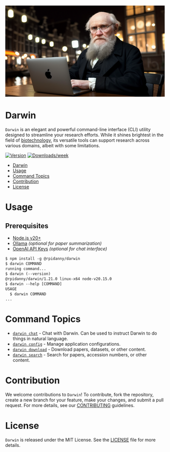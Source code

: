 ![alt text](darwin.png 'Darwin')

# Darwin

`Darwin` is an elegant and powerful command-line interface (CLI) utility designed to streamline your research efforts. While it shines brightest in the field of [biotechnology](https://en.wikipedia.org/wiki/Biotechnology), its versatile tools can support research across various domains, albeit with some limitations.

[![Version](https://img.shields.io/npm/v/@rpidanny/darwin.svg)](https://npmjs.org/package/@rpidanny/darwin)
[![Downloads/week](https://img.shields.io/npm/dw/@rpidanny/darwin.svg)](https://npmjs.org/package/@rpidanny/darwin)

<!-- toc -->

- [Darwin](#darwin)
- [Usage](#usage)
- [Command Topics](#command-topics)
- [Contribution](#contribution)
- [License](#license)
<!-- tocstop -->

# Usage

## Prerequisites

- [Node.js v20+](https://nodejs.org/en/download/prebuilt-installer)
- [Ollama](https://ollama.com/) _(optional for paper summarization)_
- [OpenAI API Keys](https://platform.openai.com/settings/profile?tab=api-keys) _(optional for chat interface)_

<!-- usage -->

```sh-session
$ npm install -g @rpidanny/darwin
$ darwin COMMAND
running command...
$ darwin (--version)
@rpidanny/darwin/1.21.0 linux-x64 node-v20.15.0
$ darwin --help [COMMAND]
USAGE
  $ darwin COMMAND
...
```

<!-- usagestop -->

<!-- commands -->

# Command Topics

- [`darwin chat`](docs/chat.md) - Chat with Darwin. Can be used to instruct Darwin to do things in natural language.
- [`darwin config`](docs/config.md) - Manage application configurations.
- [`darwin download`](docs/download.md) - Download papers, datasets, or other content.
- [`darwin search`](docs/search.md) - Search for papers, accession numbers, or other content.

<!-- commandsstop -->

# Contribution

We welcome contributions to `Darwin`! To contribute, fork the repository, create a new branch for your feature, make your changes, and submit a pull request. For more details, see our [CONTRIBUTING](CONTRIBUTING.md) guidelines.

# License

`Darwin` is released under the MIT License. See the [LICENSE](LICENSE) file for more details.
